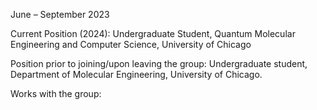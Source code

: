 June – September 2023 

Current Position (2024): Undergraduate Student, Quantum Molecular Engineering and Computer Science, University of Chicago
<a href="https://www.linkedin.com/in/connor-blake-2425381a4/"><i class="fa-brands fa-linkedin-in"></i> </a> <a href="https://github.com/connorblake1"><i class="fa-brands fa-github"></i></a> <a href="https://sites.google.com/view/connorblakeportfolio"><i class="fa-solid fa-globe-pointer"></i></a>


Position prior to joining/upon leaving the group: Undergraduate student, Department of Molecular Engineering, University of Chicago.

Works with the group:
